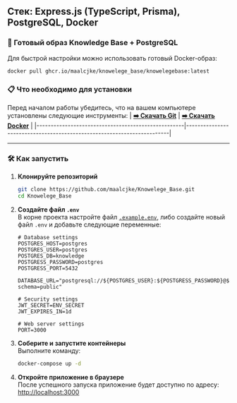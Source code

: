 ## **Стек: Express.js (TypeScript, Prisma), PostgreSQL, Docker**

### 🐳 Готовый образ Knowledge Base + PostgreSQL  

Для быстрой настройки можно использовать готовый Docker-образ:  
```bash
docker pull ghcr.io/maalcjke/knowelege_base/knowelegebase:latest
```

### 📋 Что необходимо для установки  

Перед началом работы убедитесь, что на вашем компьютере установлены следующие инструменты:
| **[➡️ Скачать Git](https://git-scm.com/downloads)** | **[➡️ Скачать Docker](https://www.docker.com/products/docker-desktop)** |
|----------------------------------------------------|------------------------------------------------------------------------|

---

### 🛠️ Как запустить  

1. **Клонируйте репозиторий**  
   ```bash
   git clone https://github.com/maalcjke/Knowelege_Base.git
   cd Knowelege_Base
   ```

2. **Создайте файл `.env`**  
   В корне проекта настройте файл [`.example.env`](https://github.com/maalcjke/Knowelege_Base/blob/master/.example.env), либо создайте новый файл `.env` и добавьте следующие переменные:  
   ```dotenv
   # Database settings
   POSTGRES_HOST=postgres
   POSTGRES_USER=postgres
   POSTGRES_DB=knowledge
   POSTGRESS_PASSWORD=postgres
   POSTGRESS_PORT=5432
   
   DATABASE_URL="postgresql://${POSTGRES_USER}:${POSTGRESS_PASSWORD}@${POSTGRES_HOST}:${POSTGRESS_PORT}/${POSTGRES_DB}?schema=public"
   
   # Security settings
   JWT_SECRET=ENV_SECRET
   JWT_EXPIRES_IN=1d
   
   # Web server settings
   PORT=3000
   ```

3. **Соберите и запустите контейнеры**  
   Выполните команду:  
   ```bash
   docker-compose up -d
   ```

4. **Откройте приложение в браузере**  
   После успешного запуска приложение будет доступно по адресу:  
   [http://localhost:3000](http://localhost:3000)
